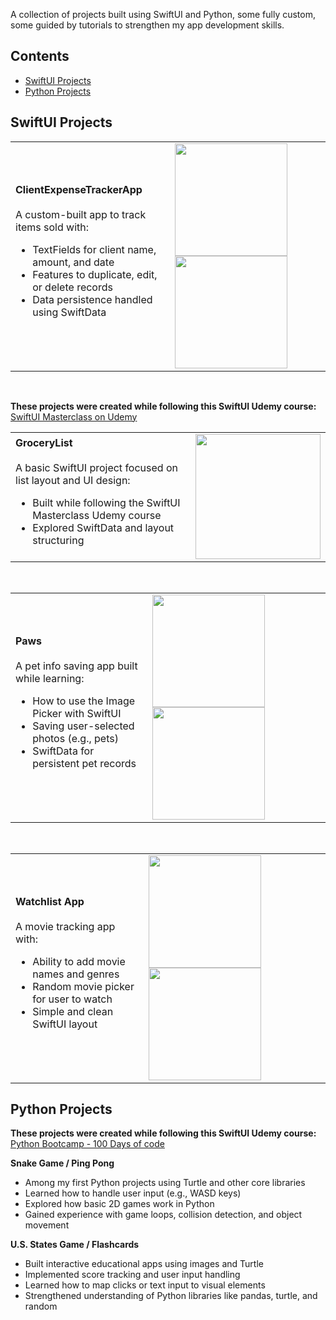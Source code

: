 A collection of projects built using SwiftUI and Python, some fully custom, some guided by tutorials to strengthen my app development skills.

## Contents
- [SwiftUI Projects](#swiftui-projects)
- [Python Projects](#python-projects)


## SwiftUI Projects

<table border="0">
  <tr>
    <td>
      <strong>ClientExpenseTrackerApp</strong><br><br>
      A custom-built app to track items sold with:
      <ul>
        <li>TextFields for client name, amount, and date</li>
        <li>Features to duplicate, edit, or delete records</li>
        <li>Data persistence handled using SwiftData</li>
      </ul>
    </td>
    <td>
      <img src="https://github.com/user-attachments/assets/228e8ffc-232d-4550-a0a7-a5429b46daa3" width="180" style="margin-right:10px;" />
      <img src="https://github.com/user-attachments/assets/de4215cf-77ca-4081-94b6-49b33d1e6cb2" width="180" />
    </td>
  </tr>
</table>

<br>

**These projects were created while following this SwiftUI Udemy course:**  
[SwiftUI Masterclass on Udemy](https://www.udemy.com/course/swiftui-masterclass-course-ios-development-with-swift/)

<table border="0">
  <tr>
    <td>
      <strong>GroceryList</strong><br><br>
      A basic SwiftUI project focused on list layout and UI design:
      <ul>
        <li>Built while following the SwiftUI Masterclass Udemy course</li>
        <li>Explored SwiftData and layout structuring</li>
      </ul>
    </td>
    <td>
      <img src="https://github.com/user-attachments/assets/133ab5fe-014c-47d4-a57a-8e7323e94258" width="200" />
    </td>
  </tr>
</table>

<br>

<table border="0">
  <tr>
    <td>
      <strong>Paws</strong><br><br>
      A pet info saving app built while learning:
      <ul>
        <li>How to use the Image Picker with SwiftUI</li>
        <li>Saving user-selected photos (e.g., pets)</li>
        <li>SwiftData for persistent pet records</li>
      </ul>
    </td>
    <td>
      <img src="https://github.com/user-attachments/assets/58362b80-fd6d-4782-8ec9-bf8e5df719fd" width="180" style="margin-right:10px;" />
      <img src="https://github.com/user-attachments/assets/a5e3ea03-e20f-47bd-89a1-4865d3215768" width="180" />
    </td>
  </tr>
</table>

<br>

<table border="0">
  <tr>
    <td>
      <strong>Watchlist App</strong><br><br>
      A movie tracking app with:
      <ul>
        <li>Ability to add movie names and genres</li>
        <li>Random movie picker for user to watch</li>
        <li>Simple and clean SwiftUI layout</li>
      </ul>
    </td>
    <td>
      <img src="https://github.com/user-attachments/assets/592bd509-9b6f-4d92-be49-8c175fe6098e" width="180" style="margin-right:10px;" />
      <img src="https://github.com/user-attachments/assets/8237ccdd-ebb7-450b-b0f4-71178fea6bb7" width="180" />
    </td>
  </tr>
</table>

## Python Projects

**These projects were created while following this SwiftUI Udemy course:**  
[Python Bootcamp - 100 Days of code](https://www.udemy.com/course/100-days-of-code/)

**Snake Game / Ping Pong**
- Among my first Python projects using Turtle and other core libraries
- Learned how to handle user input (e.g., WASD keys)
- Explored how basic 2D games work in Python
- Gained experience with game loops, collision detection, and object movement

**U.S. States Game / Flashcards**
- Built interactive educational apps using images and Turtle
- Implemented score tracking and user input handling
- Learned how to map clicks or text input to visual elements
- Strengthened understanding of Python libraries like pandas, turtle, and random

  











